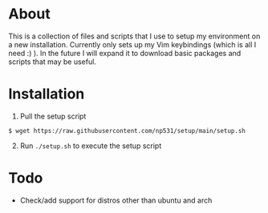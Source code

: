 # About
This is a collection of files and scripts that I use to setup my environment on a new installation. 
Currently only sets up my Vim keybindings (which is all I need :) ). In the future I will expand it to download basic packages and scripts that may be useful.

# Installation
1. Pull the setup script 

``$ wget https://raw.githubusercontent.com/np531/setup/main/setup.sh``

2. Run ``./setup.sh`` to execute the setup script

# Todo
 - Check/add support for distros other than ubuntu and arch
